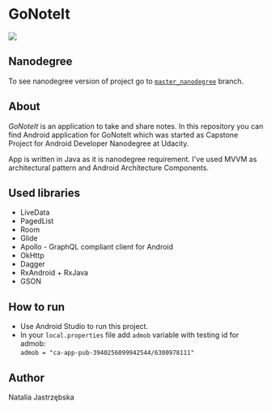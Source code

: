 # GoNoteIt

<img src="https://raw.githubusercontent.com/nani92/GoNoteIt/gh-pages/logo-primaryColor.png"/>

## Nanodegree
To see nanodegree version of project go to <a href="https://github.com/nani92/GoNoteIt/blob/master_nanodegree/test_gonoteit.jks">`master_nanodegree`</a> branch.

## About
*GoNoteIt* is an application to take and share notes. 
In this repository you can find Android application for GoNoteIt which 
was started as Capstone Project for Android Developer Nanodegree at Udacity.

App is written in Java as it is nanodegree requirement. I've used MVVM as architectural pattern and 
Android Architecture Components.

## Used libraries
* LiveData
* PagedList
* Room
* Glide
* Apollo - GraphQL compliant client for Android
* OkHttp
* Dagger
* RxAndroid + RxJava
* GSON

## How to run
* Use Android Studio to run this project.
* In your `local.properties` file add `admob` variable with testing id for admob:
<br />`admob = "ca-app-pub-3940256099942544/6300978111"`

## Author
Natalia Jastrzębska


